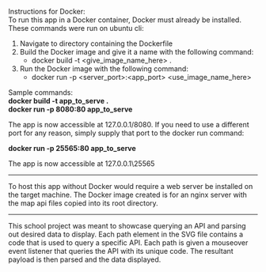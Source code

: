 Instructions for Docker:\
To run this app in a Docker container, Docker must already be 
installed. These commands were run on ubuntu cli:
1. Navigate to directory containing the Dockerfile
2. Build the Docker image and give it a name with the following command:
   * docker build -t <give_image_name_here> .
3. Run the Docker image with the following command:
   * docker run -p <server_port>:<app_port> <use_image_name_here>

Sample commands:\
**docker build -t app_to_serve .**\
**docker run -p 8080:80 app_to_serve**

The app is now accessible at 127.0.0.1/8080. If you need to use a different
port for any reason, simply supply that port to the docker run command:

**docker run -p 25565:80 app_to_serve**

The app is now accessible at 127.0.0.1\25565
***

To host this app without Docker would require a web server be installed on the target machine.
The Docker image created is for an nginx server with the map api files copied into its root directory.


*** 
This school project was meant to showcase querying an API and parsing out desired data to display.
Each path element in the SVG file contains a code that is used to query a specific API. Each path is
given a mouseover event listener that queries the API with its unique code. The resultant payload is 
then parsed and the data displayed. 